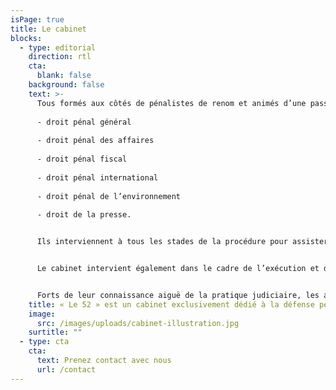 ```yaml
---
isPage: true
title: Le cabinet
blocks:
  - type: editorial
    direction: rtl
    cta:
      blank: false
    background: false
    text: >-
      Tous formés aux côtés de pénalistes de renom et animés d’une passion commune pour la défense, Morgane Le Hir, Joseph Hazan, Sophie Rey-Gascon et Margot Pugliese, ont souhaité fonder une structure qui se consacre quotidiennement à tous les domaines du droit pénal : 
      
      - droit pénal général
      
      - droit pénal des affaires
      
      - droit pénal fiscal
      
      - droit pénal international
      
      - droit pénal de l’environnement
     
      - droit de la presse.


      Ils interviennent à tous les stades de la procédure pour assister mis en cause et victimes : en garde-à-vue, au cours de l’instruction, devant le Tribunal correctionnel et la Cour d’assises.


      Le cabinet intervient également dans le cadre de l’exécution et de l’aménagement de la peine et se consacre à la défense des droits des détenus ; à ce titre, les avocats du cabinet saisissent régulièrement le Contrôleur général des lieux de privation de liberté et le Défenseur des droits.


      Forts de leur connaissance aiguë de la pratique judiciaire, les avocats du cabinet mettent au service de leurs clients leur expertise commune, et leur assurent une disponibilité totale ainsi qu’une grande réactivité dans le suivi de leurs dossiers.
    title: « Le 52 » est un cabinet exclusivement dédié à la défense pénale.
    image:
      src: /images/uploads/cabinet-illustration.jpg
    surtitle: ""
  - type: cta
    cta:
      text: Prenez contact avec nous
      url: /contact
---
```

